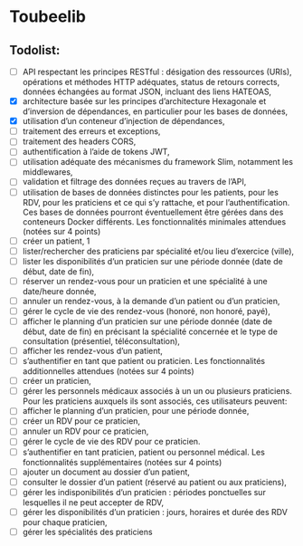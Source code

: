 # Toubeelib

## Todolist:
- [ ] API respectant les principes RESTful : désigation des ressources (URIs), opérations et méthodes
HTTP adéquates, status de retours corrects, données échangées au format JSON, incluant des
liens HATEOAS,
- [x] architecture basée sur les principes d’architecture Hexagonale et d’inversion de dépendances,
en particulier pour les bases de données,
- [x] utilisation d’un conteneur d’injection de dépendances,
- [ ] traitement des erreurs et exceptions,
- [ ] traitement des headers CORS,
- [ ] authentification à l’aide de tokens JWT,
- [ ] utilisation adéquate des mécanismes du framework Slim, notamment les middlewares,
- [ ] validation et filtrage des données reçues au travers de l’API,
- [ ] utilisation de bases de données distinctes pour les patients, pour les RDV, pour les praticiens et
ce qui s’y rattache, et pour l’authentification. Ces bases de données pourront éventuellement
être gérées dans des conteneurs Docker différents.
Les fonctionnalités minimales attendues (notées sur 4
points)
- [ ] créer un patient,
1
- [ ] lister/rechercher des praticiens par spécialité et/ou lieu d’exercice (ville),
- [ ] lister les disponibilités d’un praticien sur une période donnée (date de début, date de fin),
- [ ] réserver un rendez-vous pour un praticien et une spécialité à une date/heure donnée,
- [ ] annuler un rendez-vous, à la demande d’un patient ou d’un praticien,
- [ ] gérer le cycle de vie des rendez-vous (honoré, non honoré, payé),
- [ ] afficher le planning d’un praticien sur une période donnée (date de début, date de fin) en
précisant la spécialité concernée et le type de consultation (présentiel, téléconsultation),
- [ ] afficher les rendez-vous d’un patient,
- [ ] s’authentifier en tant que patient ou praticien.
Les fonctionnalités additionnelles attendues (notées
sur 4 points)
- [ ] créer un praticien,
- [ ] gérer les personnels médicaux associés à un un ou plusieurs praticiens. Pour les praticiens
auxquels ils sont associés, ces utilisateurs peuvent:
- [ ] afficher le planning d’un praticien, pour une période donnée,
- [ ] créer un RDV pour ce praticien,
- [ ] annuler un RDV pour ce praticien,
- [ ] gérer le cycle de vie des RDV pour ce praticien.
- [ ] s’authentifier en tant praticien, patient ou personnel médical.
Les fonctionnalités supplémentaires (notées sur 4
points)
- [ ] ajouter un document au dossier d’un patient,
- [ ] consulter le dossier d’un patient (réservé au patient ou aux praticiens),
- [ ] gérer les indisponibilités d’un praticien : périodes ponctuelles sur lesquelles il ne peut accepter
de RDV,
- [ ] gérer les disponibilités d’un praticien : jours, horaires et durée des RDV pour chaque praticien,
- [ ] gérer les spécialités des praticiens
